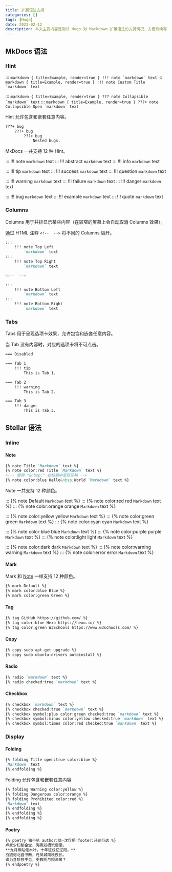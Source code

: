 ```yaml
---
title: 扩展语法支持
categories: []
tags: [Hugo]
date: 2023-02-12
description: 本文主要内容是测试 Hugo 对 Markdown 扩展语法的支持情况，方便后续写作时查阅。
---
```


## MkDocs 语法

### Hint

:::
    ``` markdown { title=Example, render=true }
    !!! note
        `markdown` text
    ```
:::
    ``` markdown { title=Example, render=true }
    !!! note Custom Title
        `markdown` text
    ```
<!--  -->

:::
    ``` markdown { title=Example, render=true }
    ??? note Collapsible
        `markdown` text
    ```
:::
    ``` markdown { title=Example, render=true }
    ???+ note Collapsible Open
        `markdown` text
    ```

Hint 允许包含和嵌套任意内容。

``` markdown { title=Example, render=true }
???+ bug
    ???+ bug
        ???+ bug
            Nested bugs.
```

MkDocs 一共支持 12 种 Hint。

:::
    !!! note
        `markdown` text
:::
    !!! abstract
        `markdown` text
:::
    !!! info
        `markdown` text

<!--  -->

:::
    !!! tip
        `markdown` text
:::
    !!! success
        `markdown` text
:::
    !!! question
        `markdown` text

<!--  -->

:::
    !!! warning
        `markdown` text
:::
    !!! failure
        `markdown` text
:::
    !!! danger
        `markdown` text

<!--  -->

:::
    !!! bug
        `markdown` text
:::
    !!! example
        `markdown` text
:::
    !!! quote
        `markdown` text

### Columns

Columns 用于并排显示某些内容（在较窄的屏幕上会自动取消 Columns 效果）。

通过 HTML 注释 `<!--  -->` 将不同的 Columns 隔开。

``` markdown { title=Example, render=true }
:::
    !!! note Top Left
        `markdown` text
:::
    !!! note Top Right
        `markdown` text

<!--  -->

:::
    !!! note Bottom Left
        `markdown` text
:::
    !!! note Bottom Right
        `markdown` text
```

### Tabs

Tabs 用于呈现选项卡效果，允许包含和嵌套任意内容。

当 Tab 没有内容时，对应的选项卡将不可点击。

``` markdown { title=Example, render=true }
=== Disabled

=== Tab 1
    !!! tip
        This is Tab 1.

=== Tab 2
    !!! warning
        This is Tab 2.

=== Tab 3
    !!! danger
        This is Tab 3.
```

## Stellar 语法

### Inline

#### Note

``` markdown { title=Example, render=true }
{% note Title `Markdown` text %}
{% note color:red Title `Markdown` text %}
<!-- 使用 "&nbsp;" 在标题中呈现空格 -->
{% note color:blue Hello&nbsp;World `Markdown` text %}
```

Note 一共支持 12 种颜色。

:::
    {% note Default `Markdown` text %}
:::
    {% note color:red red `Markdown` text %}
:::
    {% note color:orange orange `Markdown` text %}

<!--  -->

:::
    {% note color:yellow yellow `Markdown` text %}
:::
    {% note color:green green `Markdown` text %}
:::
    {% note color:cyan cyan `Markdown` text %}

<!--  -->

:::
    {% note color:blue blue `Markdown` text %}
:::
    {% note color:purple purple `Markdown` text %}
:::
    {% note color:light light `Markdown` text %}

<!--  -->

:::
    {% note color:dark dark `Markdown` text %}
:::
    {% note color:warning warning `Markdown` text %}
:::
    {% note color:error error `Markdown` text %}

#### Mark

Mark 和 [Note](#note) 一样支持 12 种颜色。

``` markdown { title=Example, render=true }
{% mark Default %}
{% mark color:blue Blue %}
{% mark color:green Green %}
```

#### Tag

``` markdown { title=Example, render=true }
{% tag GitHub https://github.com/ %}
{% tag color:blue Hexo https://hexo.io/ %}
{% tag color:green W3Schools https://www.w3schools.com/ %}
```

#### Copy

``` markdown { title=Example, render=true }
{% copy sudo apt-get upgrade %}
{% copy sudo ubuntu-drivers autoinstall %}
```

#### Radio

``` markdown { title=Example, render=true }
{% radio `markdown` text %}
{% radio checked:true `markdown` text %}
```

#### Checkbox

``` markdown { title=Example, render=true }
{% checkbox `markdown` text %}
{% checkbox checked:true `markdown` text %}
{% checkbox symbol:plus color:green checked:true `markdown` text %}
{% checkbox symbol:minus color:yellow checked:true `markdown` text %}
{% checkbox symbol:times color:red checked:true `markdown` text %}
```

### Display

#### Folding

``` markdown { title=Example, render=true }
{% folding Title open:true color:blue %}
`Markdown` text
{% endfolding %}
```

Folding 允许包含和嵌套任意内容

``` markdown { title=Example, render=true }
{% folding Warning color:yellow %}
{% folding Dangerous color:orange %}
{% folding Prohibited color:red %}
`Markdown` text
{% endfolding %}
{% endfolding %}
{% endfolding %}
```

#### Poetry

``` markdown { title=Example, render=true }
{% poetry 独不见 author:唐·沈佺期 footer:诗词节选 %}
卢家少妇郁金堂，海燕双栖玳瑁梁。
**九月寒砧催木叶，十年征戍忆辽阳。**
白狼河北音书断，丹凤城南秋夜长。
谁为含愁独不见，更教明月照流黄？
{% endpoetry %}
```
